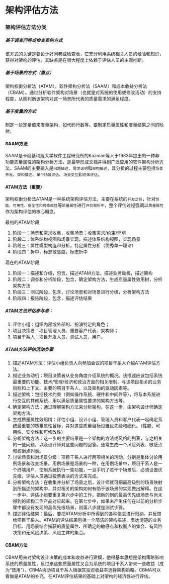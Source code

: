 # 架构评估方法 <!-- {docsify-ignore-all} -->



### 架构评估方法分类



##### 基于调查问卷或检查表的方式

​    该方式的关键是要设计好问卷或检查表，它充分利用系统相关人员的经验和知识，获得对架构的评估。其缺点是在很大程度上依赖于评估人员的主观推断。



##### 基于场景的方式（重点）

​    架构权衡分析法（ATAM），软件架构分析法（SAAM）和成本收益分析法（CBAM）。通过分析软件架构对场景（也就是对系统的使用或修改活动）的支持程度，从而判断该架构对这一场景所代表的质量需求的满足程度。



##### 基于度量的方式

​    制定一些定量值来度量架构，如代码行数等。要制定质量属性和度量结果之间的映射。



#### SAAM方法

​    SAAM是卡耐基梅陇大学软件工程研究所的Kazman等人于1983年提出的一种非功能质量属性的架构分析方法，是最早形成文档并得到广泛应用的软件架构分析方法。SAAM的主要输入是`问题描述`、`需求说明`和`架构描述`，其分析的过程主要包括`场景开发`、`架构描述`、`单个场景评估`、`场景交互`和`总体评估`。



#### ATAM方法（重要）

​    架构权衡分析法ATAM是一种系统架构评估方法，主要在系统的`开发之前`，针对`性能、可用性、安全性和可修改性`等`质量属性`进行`评价和折中`，整个评估过程强调以`质量属性`作为架构评估的核心概念。

最初的ATAM阶段

1. 阶段一：场景和需求收集，收集场景；收集需求/约束/环境
2. 阶段二：体系结构视图和场景实现，描述体系结构视图，实现场景
3. 阶段三：属性模型构造和分析，特定属性分析（优秀单一理论）
4. 阶段四：折中，标志敏感度，标志折中

现在的ATAM阶段

1. 阶段一：描述和介绍，包含，描述ATAM方法，描述业务动机，描述架构
2. 阶段二：调查和分析阶段，包含，确定架构方法，生成质量属性效用树，分析架构方法
3. 阶段三：测试阶段，包含，讨论场景和对场景进行分级，分析架构方法
4. 阶段四：报告阶段，包含，描述评估结果

##### ATAM方法评估参与者：

1. 评估小组：组织内部或外部的、扮演特定的角色；
2. 项目决策者：项目管理人员、重要客户代表、架构师；
3. 项目干系人：项目开发人员，测试人员，用户。

##### ATAM方法评估活动步骤

1. 描述ATAM方法：评估小组负责人向参加会议的项目干系人介绍ATAM评估方法。
2. 描述业务动机：项目决策者从业务角度介绍系统的概况。该描述应该包括系统最重要的功能、技术/管理/经济和政治方面的相关限制、与该项目相关的业务目标和上下文、主要的项目干系人，以及架构的驱动因素等。
3. 描述架构：包括技术约束（例如操作系统、硬件和中间件等），将与本系统进行交互的其他系统、用以满足质量属性要求的架构方法等。
4. 确定架构方法：通过理解架构方法来分析架构，在这一步，由架构设计师确定架构方法。
5. 生成质量属性效用树：评估小组、设计小组、管理人员和客户代表一起确定系统最重要的质量属性目标，并对这些质量目标设置优先级和细化。（性能、可用性、安全性和可修改性）
6. 分析架构方法：这一步的主要结果是一个架构的方法或风格的列表，与之相关的一些问题，以及设计师对这些问题的回答。通常生成一个风险列表、敏感点和权衡点列表。
7. 讨论场景和对场景分级：项目干系人进行两项相关的活动，分别是集体讨论用例场景和改变场景。用例场景是场景的一种，在用例场景中，项目干系人是一个终端用户，使用系统执行一些功能，一旦手机了若干个场景后，必须设置优先级，评估人员通过投票表决的方式来完成。
8. 分析架构方法：在收集并分析了场景之后，设计师就可把最高级别的场景映射到所描述的架构中，并对相关的架构如何有助于该场景的实现做出解释。在这一步中，评估小组要重复第六步中的工作，把新的到的最高优先级场景与尚未得到的架构工作产品对应起来。在第七步中，如果未产生任何在以前的分析步骤中都没有发现的高优先级场景，则第八步就是测试步骤。
9. 描述评估结果：最后，要把ATAM分析中所得到的各种信息进行归纳，并反馈给项目干系人。ATAM的评估结果包括一个简洁的架构描述、表达清楚的业务目标、用场景结合捕获的质量属性、所确定的敏感点和权衡点的集合、有风险决策和无风险决策、风险主体的集合。

#### CBAM方法

​    CBAM用来对架构设计决策的成本和收益进行建模，他得基本思想是架构策略影响系统的质量属性，反过来这些质量属性又会为系统的项目干系人带来一些收益（成为“效用”），CBMA协助项目干系人根据其投资收益率选择架构策略。CBMA可以看做是ATAM的补充，在ATAM评估结果的基础上对架构的经济性进行评估。